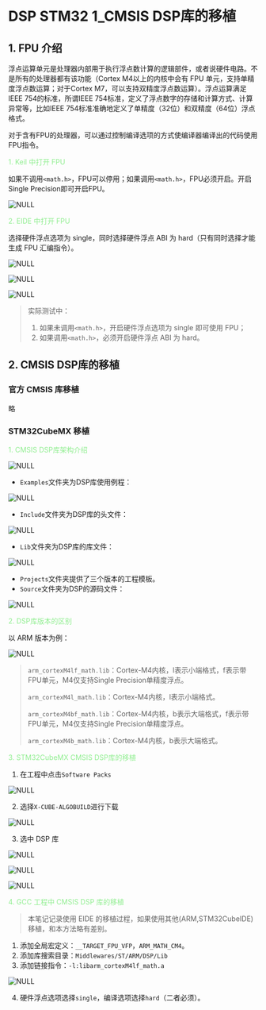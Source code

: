 # DSP STM32 1_CMSIS DSP库的移植

## 1. FPU 介绍

浮点运算单元是处理器内部用于执行浮点数计算的逻辑部件，或者说硬件电路。不是所有的处理器都有该功能（Cortex M4以上的内核中会有 FPU 单元，支持单精度浮点数运算；对于Cortex M7，可以支持双精度浮点数运算）。浮点运算满足IEEE 754的标准，所谓IEEE 754标准，定义了浮点数字的存储和计算方式、计算异常等，比如IEEE 754标准准确地定义了单精度（32位）和双精度（64位）浮点格式。

对于含有FPU的处理器，可以通过控制编译选项的方式使编译器编译出的代码使用FPU指令。

<font color=LightGreen>1. Keil 中打开 FPU</font>

如果不调用`<math.h>`，FPU可以停用；如果调用`<math.h>`，FPU必须开启。开启Single Precision即可开启FPU。

![NULL](./assets/picture_18.jpg)

<font color=LightGreen>2. EIDE 中打开 FPU</font>

选择硬件浮点选项为 single，同时选择硬件浮点 ABI 为 hard（只有同时选择才能生成 FPU 汇编指令）。

![NULL](./assets/picture_17.jpg)

![NULL](./assets/picture_15.jpg)

![NULL](./assets/picture_16.jpg)

> 实际测试中：
>
> 1. 如果未调用`<math.h>`，开启硬件浮点选项为 single 即可使用 FPU；
> 2. 如果调用`<math.h>`，必须开启硬件浮点 ABI 为 hard。

## 2. CMSIS DSP库的移植

### 官方 CMSIS 库移植

略

### STM32CubeMX 移植

<font color=LightGreen>1. CMSIS DSP库架构介绍</font>

![NULL](./assets/picture_1.jpg)

- `Examples`文件夹为DSP库使用例程：

![NULL](./assets/picture_2.jpg)

- `Include`文件夹为DSP库的头文件：

![NULL](./assets/picture_3.jpg)

- `Lib`文件夹为DSP库的库文件：

![NULL](./assets/picture_4.jpg)

- `Projects`文件夹提供了三个版本的工程模板。
- `Source`文件夹为DSP的源码文件：

![NULL](./assets/picture_5.jpg)

<font color=LightGreen>2. DSP库版本的区别</font>

以 ARM 版本为例：

![NULL](./assets/picture_6.jpg)

> `arm_cortexM4lf_math.lib`：Cortex-M4内核，l表示小端格式，f表示带FPU单元，M4仅支持Single Precision单精度浮点。
>
> `arm_cortexM4l_math.lib`：Cortex-M4内核，l表示小端格式。
>
> `arm_cortexM4bf_math.lib`：Cortex-M4内核，b表示大端格式，f表示带FPU单元，M4仅支持Single Precision单精度浮点。
>
> `arm_cortexM4b_math.lib`：Cortex-M4内核，b表示大端格式。

<font color=LightGreen>3. STM32CubeMX CMSIS DSP库的移植</font>

1. 在工程中点击`Software Packs`

![NULL](./assets/picture_7.jpg)

2. 选择`X-CUBE-ALGOBUILD`进行下载

![NULL](./assets/picture_8.jpg)

3. 选中 DSP 库

![NULL](./assets/picture_9.jpg)

![NULL](./assets/picture_10.jpg)

![NULL](./assets/picture_11.jpg)

<font color=LightGreen>4. GCC 工程中 CMSIS DSP 库的移植</font>

> 本笔记记录使用 EIDE 的移植过程，如果使用其他(ARM,STM32CubeIDE)移植，和本方法略有差别。

1. 添加全局宏定义：`__TARGET_FPU_VFP`，`ARM_MATH_CM4`。
2. 添加库搜索目录：`Middlewares/ST/ARM/DSP/Lib`
3. 添加链接指令：`-l:libarm_cortexM4lf_math.a`

![NULL](./assets/picture_12.jpg)

4. 硬件浮点选项选择`single`，编译选项选择`hard`（二者必须）。